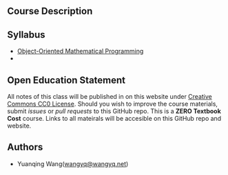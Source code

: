 ## Course Description

## Syllabus
- [Object-Oriented Mathematical Programming](_pages/object_oriented_math_programming/index.md)
-

## Open Education Statement
All notes of this class will be published in on this website under [Creative Commons CC0 License](https://creativecommons.org/publicdomain/zero/1.0/).
Should you wish to improve the course materials, submit _issues_ or _pull requests_ to this GitHub repo.
This is a **ZERO Textbook Cost** course.
Links to all mateirals will be accesible on this GitHub repo and website.

## Authors
- Yuanqing Wang(wangyq@wangyq.net)
